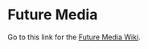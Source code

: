 # Future Media
Go to this link for the [Future Media Wiki](https://github.com/jbenno/future_media/wiki).
